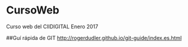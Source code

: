 # CursoWeb
Curso web del CIIDIGITAL Enero 2017


##Guí rápida de GIT
http://rogerdudler.github.io/git-guide/index.es.html
